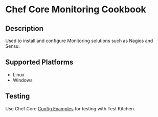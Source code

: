 # Chef Core Monitoring Cookbook

## Description
Used to install and configure Monitoring solutions such as Nagios and Sensu.

## Supported Platforms
* Linux
* Windows

## Testing
Use Chef Core [Config Examples](https://github.com/chefcore/config_examples) for testing with Test Kitchen.
